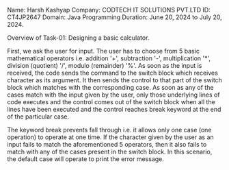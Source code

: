 Name: Harsh Kashyap
Company: CODTECH IT SOLUTIONS PVT.LTD
ID:  CT4JP2647
Domain: Java Programming
Duration: June 20, 2024 to July 20, 2024.

Overview of Task-01: Designing a basic calculator.

First, we ask the user for input. The user has to choose from 5 basic mathematical operators i.e. addition '+', subtraction '-', multiplication '*', division (quotient) '/', modulo (remainder) '%'.
As soon as the input is received, the code sends the command to the switch block which receives character as its argument. It then sends the control to that part of the switch block which matches with the corresponding case. As soon as any of the cases match with the input given by the user, only those underlying lines of code executes and the control comes out of the switch block when all the lines have been executed and the control reaches break keyword at the end of the particular case. 

The keyword break prevents fall through i.e. it allows only one case (one operation) to operate at one time. If the character given by the user as an input fails to match the aforementioned 5 operators, then it also fails to match with any of the cases present in the switch block. In this scenario, the default case will operate to print the error message.
